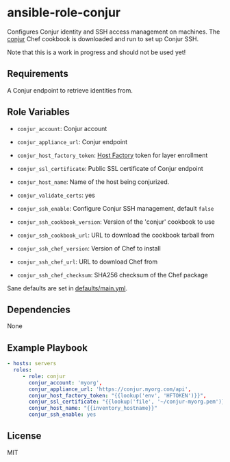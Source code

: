ansible-role-conjur
=========

Configures Conjur identity and SSH access management on machines.
The [conjur](https://github.com/conjur-cookbooks/conjur) Chef cookbook is downloaded and run to set up Conjur SSH.

Note that this is a work in progress and should not be used yet!

Requirements
------------

A Conjur endpoint to retrieve identities from.

Role Variables
--------------

* `conjur_account`: Conjur account
* `conjur_appliance_url`: Conjur endpoint
* `conjur_host_factory_token`: [Host Factory](https://developer.conjur.net/reference/services/host_factory/) token for layer enrollment
* `conjur_ssl_certificate`: Public SSL certificate of Conjur endpoint
* `conjur_host_name`: Name of the host being conjurized.
* `conjur_validate_certs`: yes

* `conjur_ssh_enable`: Configure Conjur SSH management, default `false`
* `conjur_ssh_cookbook_version`: Version of the 'conjur' cookbook to use
* `conjur_ssh_cookbook_url`: URL to download the cookbook tarball from
* `conjur_ssh_chef_version`: Version of Chef to install
* `conjur_ssh_chef_url`: URL to download Chef from
* `conjur_ssh_chef_checksum`: SHA256 checksum of the Chef package

Sane defaults are set in [defaults/main.yml](defaults/main.yml).

Dependencies
------------

None

Example Playbook
----------------

```yml
- hosts: servers
  roles:
     - role: conjur
       conjur_account: 'myorg',
       conjur_appliance_url: 'https://conjur.myorg.com/api',
       conjur_host_factory_token: "{{lookup('env', 'HFTOKEN')}}",
       conjur_ssl_certificate: "{{lookup('file', '~/conjur-myorg.pem')}}",
       conjur_host_name: "{{inventory_hostname}}"
       conjur_ssh_enable: yes
```


License
-------

MIT
